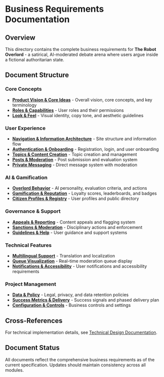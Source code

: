 # Business Requirements Documentation

## Overview

This directory contains the complete business requirements for **The Robot Overlord** - a satirical, AI-moderated debate arena where users argue inside a fictional authoritarian state.

## Document Structure

### Core Concepts
- [**Product Vision & Core Ideas**](./01-product-vision.md) - Overall vision, core concepts, and key terminology
- [**Roles & Capabilities**](./02-roles-capabilities.md) - User roles and their permissions
- [**Look & Feel**](./03-look-feel.md) - Visual identity, copy tone, and aesthetic guidelines

### User Experience
- [**Navigation & Information Architecture**](./04-navigation-ia.md) - Site structure and information flow
- [**Authentication & Onboarding**](./05-auth-onboarding.md) - Registration, login, and user onboarding
- [**Topics & Content Creation**](./06-topics-content.md) - Topic creation and management
- [**Posts & Moderation**](./07-posts-moderation.md) - Post submission and evaluation system
- [**Private Messaging**](./08-private-messaging.md) - Direct message system with moderation

### AI & Gamification
- [**Overlord Behavior**](./09-overlord-behavior.md) - AI personality, evaluation criteria, and actions
- [**Gamification & Reputation**](./10-gamification-reputation.md) - Loyalty scores, leaderboards, and badges
- [**Citizen Profiles & Registry**](./11-profiles-registry.md) - User profiles and public directory

### Governance & Support
- [**Appeals & Reporting**](./12-appeals-reporting.md) - Content appeals and flagging system
- [**Sanctions & Moderation**](./13-sanctions-moderation.md) - Disciplinary actions and enforcement
- [**Guidelines & Help**](./14-guidelines-help.md) - User guidance and support systems

### Technical Features
- [**Multilingual Support**](./15-multilingual.md) - Translation and localization
- [**Queue Visualization**](./16-queue-visualization.md) - Real-time moderation queue display
- [**Notifications & Accessibility**](./17-notifications-accessibility.md) - User notifications and accessibility requirements

### Project Management
- [**Data & Policy**](./18-data-policy.md) - Legal, privacy, and data retention policies
- [**Success Metrics & Delivery**](./19-success-delivery.md) - Success signals and phased delivery plan
- [**Configuration & Controls**](./20-configuration.md) - Business controls and settings

## Cross-References

For technical implementation details, see [Technical Design Documentation](../technical-design/README.md).

## Document Status

All documents reflect the comprehensive business requirements as of the current specification. Updates should maintain consistency across all modules.
